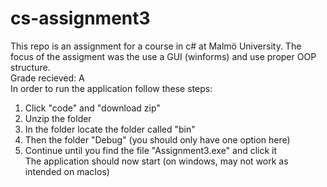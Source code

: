 # cs-assignment3
This repo is an assignment for a course in c# at Malmö University. The focus of the assigment was the use a GUI (winforms) and use proper OOP structure. <br>
Grade recieved: A<br>
In order to run the application follow these steps:<br>
1. Click "code" and "download zip"
2. Unzip the folder
3. In the folder locate the folder called "bin"
4. Then the folder "Debug" (you should only have one option here)
5. Continue until you find the file "Assignment3.exe" and click it<br>
The application should now start (on windows, may not work as intended on macIos)
